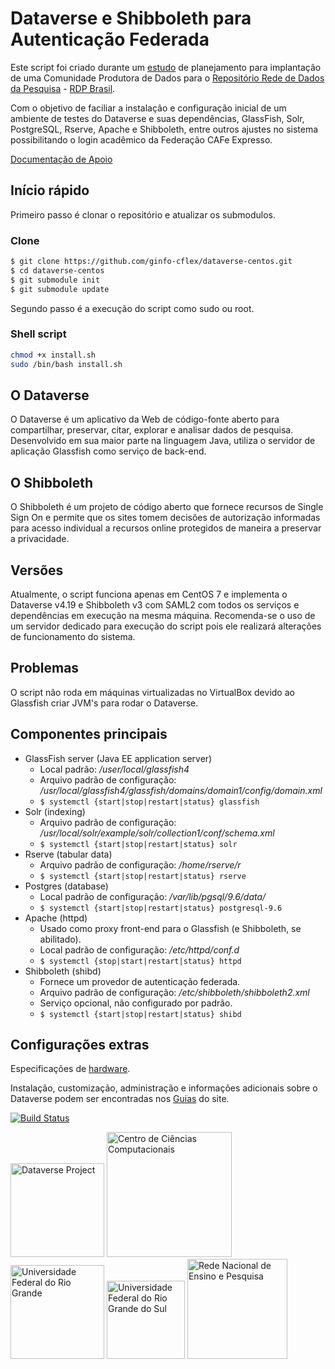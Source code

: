 # Dataverse e Shibboleth para Autenticação Federada

Este script foi criado durante um [estudo](http://hdl.handle.net/20.500.11959/1204) de planejamento para implantação de uma Comunidade Produtora de Dados para o [Repositório Rede de Dados da Pesquisa](https://dadosabertos.rnp.br/) - [RDP Brasil](https://dadosdepesquisa.rnp.br/).

Com o objetivo de faciliar a instalação e configuração inicial de um ambiente de testes do Dataverse e suas dependências, GlassFish, Solr, PostgreSQL, Rserve, Apache e Shibboleth, entre outros ajustes no sistema possibilitando o login acadêmico da Federação CAFe Expresso.

[Documentação de Apoio](http://hdl.handle.net/20.500.11959/1264)

## Início rápido

Primeiro passo é clonar o repositório e atualizar os submodulos.

### Clone

```bash
$ git clone https://github.com/ginfo-cflex/dataverse-centos.git
$ cd dataverse-centos
$ git submodule init
$ git submodule update
```

Segundo passo é a execução do script como sudo ou root.

### Shell script

```bash
chmod +x install.sh
sudo /bin/bash install.sh
```

## O Dataverse

O Dataverse é um aplicativo da Web de código-fonte aberto para compartilhar, preservar, citar, explorar e analisar dados de pesquisa. Desenvolvido em sua maior parte na linguagem Java, utiliza o servidor de aplicação Glassfish como serviço de back-end.

## O Shibboleth

O Shibboleth é um projeto de código aberto que fornece recursos de Single Sign On e permite que os sites tomem decisões de autorização informadas para acesso individual a recursos online protegidos de maneira a preservar a privacidade.

## Versões

Atualmente, o script funciona apenas em CentOS 7 e implementa o Dataverse v4.19 e Shibboleth v3 com SAML2 com todos os serviços e dependências em execução na mesma máquina. Recomenda-se o uso de um servidor dedicado para execução do script pois ele realizará alterações de funcionamento do sistema.

## Problemas

O script não roda em máquinas virtualizadas no VirtualBox devido ao Glassfish criar JVM's para rodar o Dataverse.

## Componentes principais

- GlassFish server (Java EE application server)
  - Local padrão: _/user/local/glassfish4_
  - Arquivo padrão de configuração: _/usr/local/glassfish4/glassfish/domains/domain1/config/domain.xml_
  - `$ systemctl {start|stop|restart|status} glassfish`
- Solr (indexing)
  - Arquivo padrão de configuração: _/usr/local/solr/example/solr/collection1/conf/schema.xml_
  - `$ systemctl {start|stop|restart|status} solr`
- Rserve (tabular data)
  - Arquivo padrão de configuração: _/home/rserve/r_
  - `$ systemctl {start|stop|restart|status} rserve`
- Postgres (database)
  - Local padrão de configuração: _/var/lib/pgsql/9.6/data/_
  - `$ systemctl {start|stop|restart|status} postgresql-9.6`
- Apache (httpd)
  - Usado como proxy front-end para o Glassfish (e Shibboleth, se abilitado).
  - Local padrão de configuração: _/etc/httpd/conf.d_
  - `$ systemctl {stop|start|restart|status} httpd`
- Shibboleth (shibd)
  - Fornece um provedor de autenticação federada.
  - Arquivo padrão de configuração: _/etc/shibboleth/shibboleth2.xml_
  - Serviço opcional, não configurado por padrão.
  - `$ systemctl {start|stop|restart|status} shibd`

## Configurações extras

Especificações de [hardware](http://guides.dataverse.org/en/latest/installation/prep.html#hardware-requirements).

Instalação, customização, administração e informações adicionais sobre o Dataverse podem ser encontradas nos [Guias](http://guides.dataverse.org/en/latest/) do site.

[![Build Status](https://travis-ci.org/IQSS/dataverse.svg?branch=develop)](https://travis-ci.org/IQSS/dataverse)

<div flex="left" style="vertical-align: middle;">
  <a href="https://dataverse.org/"><img src="https://dataverse.org/files/dataverseorg/files/dataverse_r_project.png" alt="Dataverse Project" width="150" /></a>
  <a href="http://www.c3.furg.br"><img src="http://www.c3.furg.br/images/logo.png" alt="Centro de Ciências Computacionais" width="200" /></a>
  <a href="https://furg.br/"><img src="https://api.furg.br/account/assets/furg-logo.png" alt="Universidade Federal do Rio Grande" width="150" /></a>
  <a href="http://www.ufrgs.br/"><img src="http://www.ufrgs.br/ufrgs/logo.jpg" alt="Universidade Federal do Rio Grande do Sul" width="125" /></a>
  <a href="https://www.rnp.br/"><img src="https://www.rnp.br/sites/site-publico/themes/bootstrap_barrio/sitepublico/logo.png" alt="Rede Nacional de Ensino e Pesquisa" width="160" /></a>
</div>
